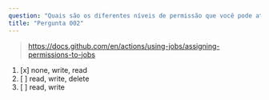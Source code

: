 ```yaml
---
question: "Quais são os diferentes níveis de permissão que você pode atribuir ao `GITHUB_TOKEN` no bloco `permissions`?"
title: "Pergunta 002"
---
```



> https://docs.github.com/en/actions/using-jobs/assigning-permissions-to-jobs

1. [x] none, write, read
1. [ ] read, write, delete
1. [ ] read, write
